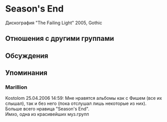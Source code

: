 # Season's End

Дискография
"The Failing Light" 2005, Gothic

## Отношения с другими группами


## Обсуждения


## Упоминания

### Marillion

Kostolom 25.04.2006 14:59:
Мне нравятся альбомы как с Фишем (все их слышал), так и без него (пока отслушал лишь некоторые из них). Больше всего нравица "Season's End". <BR>Имхо, одна из красивейших муз.групп

